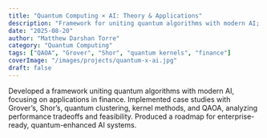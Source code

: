 ```yaml
---
title: "Quantum Computing × AI: Theory & Applications"
description: "Framework for uniting quantum algorithms with modern AI; Grover, Shor, QAOA, kernels."
date: "2025-08-20"
author: "Matthew Darshan Torre"
category: "Quantum Computing"
tags: ["QAOA", "Grover", "Shor", "quantum kernels", "finance"]
coverImage: "/images/projects/quantum-x-ai.jpg"
draft: false
---
```


Developed a framework uniting quantum algorithms with modern AI, focusing on applications in finance. Implemented case studies with Grover’s, Shor’s, quantum clustering, kernel methods, and QAOA, analyzing performance tradeoffs and feasibility. Produced a roadmap for enterprise-ready, quantum-enhanced AI systems.
